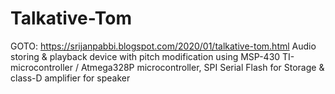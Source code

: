 # Talkative-Tom
GOTO: https://srijanpabbi.blogspot.com/2020/01/talkative-tom.html
Audio storing &amp; playback device with pitch modification using MSP-430 TI-microcontroller / Atmega328P microcontroller, SPI Serial Flash for Storage &amp; class-D amplifier for speaker
